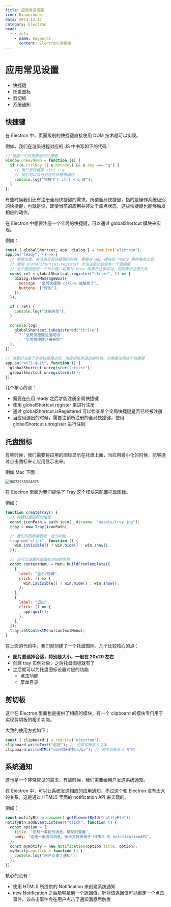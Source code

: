 ```yaml
---
title: 应用常见设置
icon: Dxuanzhuan
date: 2024-12-17
category: Electron
head:
  - - meta
    - name: keywords
      content: Electron|桌面端
---
```


# 应用常见设置

- 快捷键
- 托盘图标
- 剪切板
- 系统通知

## 快捷键

在 Electron 中，页面级别的快捷键直接使用 DOM 技术就可以实现。

例如，我们在渲染进程对应的 JS 中书写如下的代码：

```js
// 设置一个页面级别的快捷键
window.onkeydown = function (e) {
  if ((e.ctrlKey || e.metaKey) && e.key === "q") {
    // 用户按的键是 ctrl + q
    // 我们可以执行对应的快捷键操作
    console.log("您按下了 ctrl + q 键");
  }
};
```

有些时候我们还有注册全局快捷键的需求。所谓全局快捷键，指的是操作系统级别的快捷键，也就是说，即便当前的应用并非处于焦点状态，这些快捷键也能够触发相应的动作。

在 Electron 中想要注册一个全局的快捷键，可以通过 globalShortcut 模块来实现。

例如：

```js
const { globalShortcut, app, dialog } = require("electron");
app.on("ready", () => {
  // 需要注意，在注册全局快捷键的时候，需要在 app 模块的 ready 事件触发之后
  // 使用 globalShortcut.register 方法注册之后会有一个返回值
  // 这个返回值是一个布尔值，如果为 true 则表示注册成功，否则表示注册失败
  const ret = globalShortcut.register("ctrl+e", () => {
    dialog.showMessageBox({
      message: "全局快捷键 ctrl+e 被触发了",
      buttons: ["好的"],
    });
  });

  if (!ret) {
    console.log("注册失败");
  }

  console.log(
    globalShortcut.isRegistered("ctrl+e")
      ? "全局快捷键注册成功"
      : "全局快捷键注册失败"
  );
});

// 当我们注册了全局快捷键之后，当应用程序退出的时候，也需要注销这个快捷键
app.on("will-quit", function () {
  globalShortcut.unregister("ctrl+e");
  globalShortcut.unregisterAll();
});
```

几个核心的点：

- 需要在应用 ready 之后才能注册全局快捷键
- 使用 globalShortcut.register 来进行注册
- 通过 globalShortcut.isRegistered 可以检查某个全局快捷键是否已经被注册
- 当应用退出的时候，需要注销所注册的全局快捷键，使用 globalShortcut.unregister 进行注销

## 托盘图标

有些时候，我们需要将应用的图标显示在托盘上面，当应用最小化的时候，能够通过点击图标来让应用显示出来。

例如 Mac 下面：

<img src="https://xiejie-typora.oss-cn-chengdu.aliyuncs.com/2023-12-19-082635.jpg" alt="16073255924875" style="zoom:80%;" />

在 Electron 里面为我们提供了 Tray 这个模块来配置托盘图标。

例如：

```js
function createTray() {
  // 构建托盘图标的路径
  const iconPath = path.join(__dirname, "assets/tray.jpg");
  tray = new Tray(iconPath);

  // 我们的图标需要有一定的功能
  tray.on("click", function () {
    win.isVisible() ? win.hide() : win.show();
  });

  // 还可以设置托盘图标对应的菜单
  const contextMenu = Menu.buildFromTemplate([
    {
      label: "显示/隐藏",
      click: () => {
        win.isVisible() ? win.hide() : win.show();
      },
    },
    {
      label: "退出",
      click: () => {
        app.quit();
      },
    },
  ]);
  tray.setContextMenu(contextMenu);
}
```

在上面的代码中，我们就创建了一个托盘图标。几个比较核心的点：

- **图片要选择合适，特别是大小，一般在 20x20 左右**
- 创建 tray 实例对象，之后托盘图标就有了
- 之后就可以为托盘图标设置对应的功能
  - 点击功能
  - 菜单目录

## 剪切板

这个在 Electron 里面也是提供了相应的模块，有一个 clipboard 的模块专门用于实现剪切板的相关功能。

大致的使用方式如下：

```js
const { clipboard } = require("electron");
clipboard.writeText("你好"); // 向剪切板写入文本
clipboard.writeHTML("<b>你好HTML</b>"); // 向剪切板写入 HTML
```

## 系统通知

这也是一个非常常见的需求，有些时候，我们需要给用户发送系统通知。

在 Electron 中，可以让系统发送相应的应用通知，不过这个和 Electron 没有太大的关系，这是通过 HTML5 里面的 notification API 来实现的。

例如：

```js
const notifyBtn = document.getElementById("notifyBtn");
notifyBtn.addEventListener("click", function () {
  const option = {
    title: "您有一条新的消息，请及时查看",
    body: "这是一条测试消息，技术支持来源于 HTML5 的 notificationAPI",
  };
  const myNotify = new Notification(option.title, option);
  myNotify.onclick = function () {
    console.log("用户点击了通知");
  };
});
```

核心的点有：

- 使用 HTML5 所提供的 Notification 来创建系统通知
- new Notification 之后能够拿到一个返回值，针对该返回值可以绑定一个点击事件，该点击事件会在用户点击了通知消息后触发
